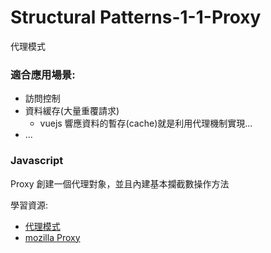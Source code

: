 # Structural Patterns-1-1-Proxy

代理模式

### 適合應用場景:

- 訪問控制
- 資料緩存(大量重覆請求)
  - vuejs 響應資料的暫存(cache)就是利用代理機制實現...
- ...

### Javascript

Proxy 創建一個代理對象，並且內建基本攔截數操作方法

學習資源:
- [代理模式](https://refactoringguru.cn/design-patterns/proxy)
- [mozilla Proxy](https://developer.mozilla.org/zh-CN/docs/Web/JavaScript/Reference/Global_Objects/Proxy)
